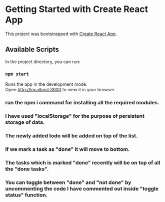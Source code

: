 # Getting Started with Create React App

This project was bootstrapped with [Create React App](https://github.com/facebook/create-react-app).

## Available Scripts

In the project directory, you can run:

### `npm start`

Runs the app in the development mode.\
Open [http://localhost:3000](http://localhost:3000) to view it in your browser.

### run the npm i command for installing all the required modules.

### I have used "localStorage" for the purpose of persistent storage of data.

### The newly added todo will be added on top of the list.

### If we mark a task as "done" it will move to bottom.

### The tasks which is marked "done" recently will be on top of all the "done tasks".

### You can toggle between "done" and "not done" by uncommenting the code I have commented out inside "toggle status" function.